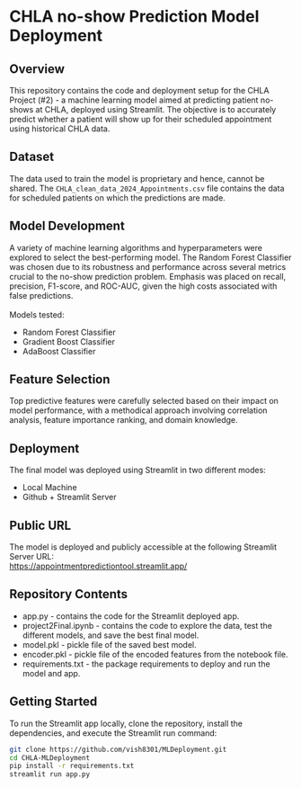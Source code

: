 # CHLA no-show Prediction Model Deployment

## Overview
This repository contains the code and deployment setup for the CHLA Project (#2) - a machine learning model aimed at predicting patient no-shows at CHLA, deployed using Streamlit. The objective is to accurately predict whether a patient will show up for their scheduled appointment using historical CHLA data.

## Dataset
The data used to train the model is proprietary and hence, cannot be shared. The `CHLA_clean_data_2024_Appointments.csv` file contains the data for scheduled patients on which the predictions are made.

## Model Development
A variety of machine learning algorithms and hyperparameters were explored to select the best-performing model. The Random Forest Classifier was chosen due to its robustness and performance across several metrics crucial to the no-show prediction problem. Emphasis was placed on recall, precision, F1-score, and ROC-AUC, given the high costs associated with false predictions. <br>
<br>
Models tested: <br>
- Random Forest Classifier
- Gradient Boost Classifier
- AdaBoost Classifier

## Feature Selection
Top predictive features were carefully selected based on their impact on model performance, with a methodical approach involving correlation analysis, feature importance ranking, and domain knowledge. 

## Deployment
The final model was deployed using Streamlit in two different modes:
- Local Machine
- Github + Streamlit Server

## Public URL
The model is deployed and publicly accessible at the following Streamlit Server URL: <br>
https://appointmentpredictiontool.streamlit.app/

## Repository Contents
- app.py - contains the code for the Streamlit deployed app.
- project2Final.ipynb - contains the code to explore the data, test the different models, and save the best final model.
- model.pkl - pickle file of the saved best model.
- encoder.pkl - pickle file of the encoded features from the notebook file.
- requirements.txt - the package requirements to deploy and run the model and app.

## Getting Started
To run the Streamlit app locally, clone the repository, install the dependencies, and execute the Streamlit run command:
```sh
git clone https://github.com/vish8301/MLDeployment.git
cd CHLA-MLDeployment
pip install -r requirements.txt
streamlit run app.py
